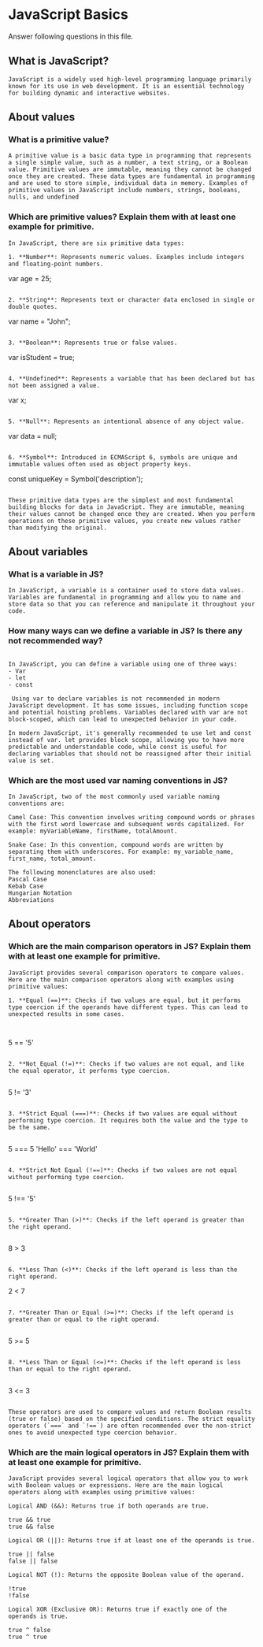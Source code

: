 # JavaScript Basics

Answer following questions in this file.

## What is JavaScript?

```
JavaScript is a widely used high-level programming language primarily known for its use in web development. It is an essential technology for building dynamic and interactive websites.
```

## About values

### What is a primitive value?

```
A primitive value is a basic data type in programming that represents a single simple value, such as a number, a text string, or a Boolean value. Primitive values ​​are immutable, meaning they cannot be changed once they are created. These data types are fundamental in programming and are used to store simple, individual data in memory. Examples of primitive values ​​in JavaScript include numbers, strings, booleans, nulls, and undefined
```

### Which are primitive values? Explain them with at least one example for primitive.

```
In JavaScript, there are six primitive data types:

1. **Number**: Represents numeric values. Examples include integers and floating-point numbers.

   ```
   var age = 25; 
   ```

2. **String**: Represents text or character data enclosed in single or double quotes.

   ```
   var name = "John"; 
   ```

3. **Boolean**: Represents true or false values.

   ```
   var isStudent = true; 
   ```

4. **Undefined**: Represents a variable that has been declared but has not been assigned a value.

   ```
   var x; 
   ```

5. **Null**: Represents an intentional absence of any object value.

   ```
   var data = null; 
   ```

6. **Symbol**: Introduced in ECMAScript 6, symbols are unique and immutable values often used as object property keys.

   ```
   const uniqueKey = Symbol('description'); 
   ```

These primitive data types are the simplest and most fundamental building blocks for data in JavaScript. They are immutable, meaning their values cannot be changed once they are created. When you perform operations on these primitive values, you create new values rather than modifying the original.
```

## About variables

### What is a variable in JS?

```
In JavaScript, a variable is a container used to store data values. Variables are fundamental in programming and allow you to name and store data so that you can reference and manipulate it throughout your code.
```

### How many ways can we define a variable in JS? Is there any not recommended way?

```

In JavaScript, you can define a variable using one of three ways:
- Var
- let
- const
 
 Using var to declare variables is not recommended in modern JavaScript development. It has some issues, including function scope and potential hoisting problems. Variables declared with var are not block-scoped, which can lead to unexpected behavior in your code.

In modern JavaScript, it's generally recommended to use let and const instead of var. let provides block scope, allowing you to have more predictable and understandable code, while const is useful for declaring variables that should not be reassigned after their initial value is set.

```

### Which are the most used var naming conventions in JS?

```
In JavaScript, two of the most commonly used variable naming conventions are:

Camel Case: This convention involves writing compound words or phrases with the first word lowercase and subsequent words capitalized. For example: myVariableName, firstName, totalAmount.

Snake Case: In this convention, compound words are written by separating them with underscores. For example: my_variable_name, first_name, total_amount.

The following monenclatures are also used: 
Pascal Case
Kebab Case
Hungarian Notation
Abbreviations
```

## About operators

### Which are the main comparison operators in JS? Explain them with at least one example for primitive.

```
JavaScript provides several comparison operators to compare values. Here are the main comparison operators along with examples using primitive values:

1. **Equal (==)**: Checks if two values are equal, but it performs type coercion if the operands have different types. This can lead to unexpected results in some cases.

 
   ```
   5 == '5' 
   ```

2. **Not Equal (!=)**: Checks if two values are not equal, and like the equal operator, it performs type coercion.

   
   ```
   5 != '3' 
   ```

3. **Strict Equal (===)**: Checks if two values are equal without performing type coercion. It requires both the value and the type to be the same.

   
   ```
   5 === 5 
   'Hello' === 'World'
   ```

4. **Strict Not Equal (!==)**: Checks if two values are not equal without performing type coercion.

   
   ```
   5 !== '5' 
   ```

5. **Greater Than (>)**: Checks if the left operand is greater than the right operand.

   
   ```
   8 > 3 
   ```

6. **Less Than (<)**: Checks if the left operand is less than the right operand.

   ```
   2 < 7 
   ```

7. **Greater Than or Equal (>=)**: Checks if the left operand is greater than or equal to the right operand.

  
   ```
   5 >= 5 
   ```

8. **Less Than or Equal (<=)**: Checks if the left operand is less than or equal to the right operand.

   
   ```
   3 <= 3 
   ```

These operators are used to compare values and return Boolean results (true or false) based on the specified conditions. The strict equality operators (`===` and `!==`) are often recommended over the non-strict ones to avoid unexpected type coercion behavior.
```

### Which are the main logical operators in JS? Explain them with at least one example for primitive.

```
JavaScript provides several logical operators that allow you to work with Boolean values or expressions. Here are the main logical operators along with examples using primitive values:

Logical AND (&&): Returns true if both operands are true.

true && true 
true && false 

Logical OR (||): Returns true if at least one of the operands is true.

true || false 
false || false

Logical NOT (!): Returns the opposite Boolean value of the operand.

!true 
!false 

Logical XOR (Exclusive OR): Returns true if exactly one of the operands is true.

true ^ false 
true ^ true

```

